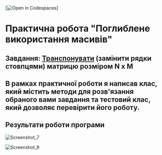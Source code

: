 [![Open in Codespaces](https://classroom.github.com/assets/launch-codespace-7f7980b617ed060a017424585567c406b6ee15c891e84e1186181d67ecf80aa0.svg)]
# Практична робота "Поглиблене використання масивів"


## Завдання: [Транспонувати](https://uk.wikipedia.org/wiki/%D0%A2%D1%80%D0%B0%D0%BD%D1%81%D0%BF%D0%BE%D0%BD%D0%BE%D0%B2%D0%B0%D0%BD%D0%B0_%D0%BC%D0%B0%D1%82%D1%80%D0%B8%D1%86%D1%8F) (замінити рядки стовпцями) матрицю розміром N x M 

## В рамках практичної роботи я написав клас, який містить методи для розв'язання обраного вами завдання та тестовий клас, який дозволяє перевірити його роботу. 

## Результати роботи програми

![Screenshot_7](https://user-images.githubusercontent.com/113301385/236189925-cb1f96a3-8c25-4c3c-bdea-800874c135b9.png)

![Screenshot_9](https://user-images.githubusercontent.com/113301385/236189938-58b7c24b-d4f5-498f-8301-db981c38dc2f.png)



